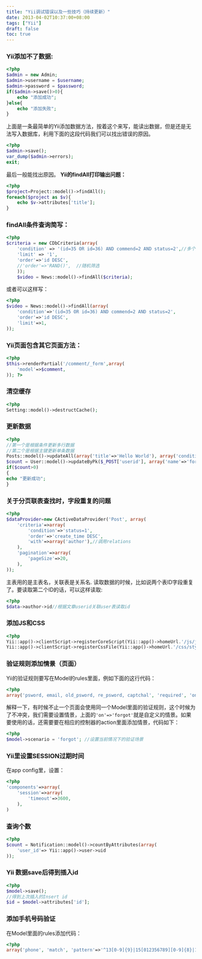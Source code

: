 ```yaml
---
title: "Yii调试错误以及一些技巧（持续更新）"
date: 2013-04-02T10:37:00+08:00
tags: ["Yii"] 
draft: false
toc: true
---
```


### Yii添加不了数据:
    
```php
<?php
$admin = new Admin;        
$admin->username = $username; 
$admin->password = $password; 
if($admin->save()>0){ 
    echo "添加成功";  
}else{  
    echo "添加失败";  
}
```

上面是一条最简单的Yii添加数据方法，按着这个来写，能读出数据，但是还是无法写入数据库，利用下面的这段代码我们可以找出错误的原因。 
    
```php
<?php    
$admin->save();
var_dump($admin->errors);
exit;
```

最后一般能找出原因。 **Yii的findAll打印输出问题：**
    
```php
<?php
$project=Project::model()->findAll();
foreach($project as $v){
    echo $v->attributes['title'];
}
```

### findAll条件查询简写：
    
```php
<?php
$criteria = new CDbCriteria(array(
    'condition' => '(id=35 OR id=36) AND commend=2 AND status=2',//多个条件查询
    'limit' => '1',
    'order'=>'id DESC',
    //'order'=>'RAND()',  //随机筛选
    ));
    $video = News::model()->findAll($criteria);
```

或者可以这样写： 
    
```php
<?php
$video = News::model()->findAll(array(
    'condition'=>'(id=35 OR id=36) AND commend=2 AND status=2', 
    'order'=>'id DESC', 
    'limit'=>1,
));
```

### Yii页面包含其它页面方法：
    
```php
<?php
$this->renderPartial('/comment/_form',array(
    'model'=>$comment,
)); ?>
```
### 清空缓存
    
```php
<?php
Setting::model()->destructCache();
```

### 更新数据
    
```php
<?php
//第一个是根据条件更新多行数据
//第二个是根据主键更新单条数据
Posts::model()->updateAll(array('title'=>'Hello World'), array('condition'=>'user='.Yii::app()->user->getId()));
$count = User::model()->updateByPk($_POST['userid'], array('name'=>'forecho'));
if($count>0)
{
echo "更新成功";
}
```

### 关于分页联表查找时，字段重复的问题
    
```php
<?php
$dataProvider=new CActiveDataProvider('Post', array(
    'criteria'=>array(
        'condition'=>'status=1',
        'order'=>'create_time DESC',
        'with'=>array('author'),//调用relations
    ),
    'pagination'=>array(
        'pageSize'=>20,
    ),
));
```

主表用的是主表名，关联表是关系名. 读取数据的时候，比如说两个表ID字段重复了。要读取第二个ID的话，可以这样读取: 
    
```php
<?php
$data->author->id//根据文章userid关联user表读取id
```

### 添加JS和CSS
    
```php
<?php
Yii::app()->clientScript->registerCoreScript(Yii::app()->homeUrl.'/js/jquery.js');
Yii::app()->clientScript->registerCssFile(Yii::app()->homeUrl.'/css/style.css');
```

### 验证规则添加情景（页面）

Yii的验证规则要写在Model的rules里面，例如下面的这行代码： 
    
```php
<?php
array('psword, email, old_psword, re_psword, captchal', 'required', 'on'=>'forgot'),
```

解释一下，有时候不止一个页面会使用同一个Model里面的验证规则，这个时候为了不冲突，我们需要设置情景，上面的`'on'=>'forgot'`就是自定义的情景。如果要使用的话，还需要要在相应的控制器的action里面添加情景，代码如下： 
    
```php
<?php    
$model->scenario = 'forgot'; //设置当前情况下的验证场景
```

### Yii里设置SESSION过期时间

在app config里，设置： 
    
```php
<?php    
'components'=>array(
    'session'=>array(
        'timeout'=>3600,
    ),
)
```

### 查询个数
    
```php
<?php
$count = Notification::model()->countByAttributes(array(
    'user_id'=> Yii::app()->user->uid
));
```

### Yii 数据save后得到插入id
    
```php
<?php
$model->save();
//得到上次插入的Insert id
$id = $model->attributes['id'];
```

### 添加手机号码验证

在Model里面的rules添加代码： 
    
```php
<?php    
array('phone', 'match', 'pattern'=>'^13[0-9]{9}|15[012356789][0-9]{8}|18[0256789][0-9]{8}|147[0-9]{8}$','message'=>'请输入正确的手机号码'),
```